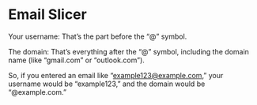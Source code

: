 # Email Slicer

Your username: That’s the part before the “@” symbol.

The domain: That’s everything after the “@” symbol, including the domain name (like “gmail.com” or “outlook.com”).

So, if you entered an email like “example123@example.com,” your username would be “example123,” and the domain would be “@example.com.”